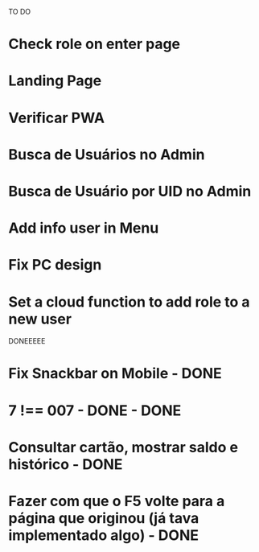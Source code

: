 TO DO
# Check role on enter page
# Landing Page
# Verificar PWA
# Busca de Usuários no Admin
# Busca de Usuário por UID no Admin
# Add info user in Menu
# Fix PC design
# Set a cloud function to add role to a new user


DONEEEEE
# Fix Snackbar on Mobile - DONE
# 7 !== 007 - DONE - DONE
# Consultar cartão, mostrar saldo e histórico - DONE
# Fazer com que o F5 volte para a página que originou (já tava implementado algo) - DONE